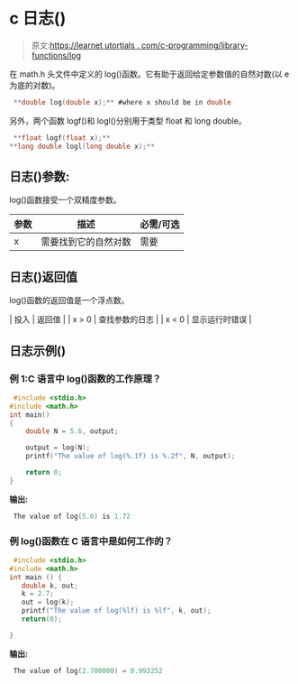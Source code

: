 # c 日志()

> 原文:[https://learnet utortials . com/c-programming/library-functions/log](https://learnetutorials.com/c-programming/library-functions/log)

在 math.h 头文件中定义的 log()函数。它有助于返回给定参数值的自然对数(以 e 为底的对数)。

```c
 **double log(double x);** #where x should be in double 

```

另外，两个函数 logf()和 logl()分别用于类型 float 和 long double。

```c
 **float logf(float x);** 
**long double logl(long double x);** 

```

## 日志()参数:

log()函数接受一个双精度参数。

| 参数 | 描述 | 必需/可选 |
| --- | --- | --- |
| x | 需要找到它的自然对数 | 需要 |

## 日志()返回值

log()函数的返回值是一个浮点数。

| 投入 | 返回值 |
| x > 0 | 查找参数的日志 |
| x < 0 | 显示运行时错误 |

## 日志示例()

### 例 1:C 语言中 log()函数的工作原理？

```c
 #include <stdio.h>
#include <math.h>
int main()
{
    double N = 5.6, output;

    output = log(N);
    printf("The value of log(%.1f) is %.2f", N, output);

    return 0;
} 

```

**输出:**

```c
 The value of log(5.6) is 1.72 
```

### 例 log()函数在 C 语言中是如何工作的？

```c
 #include <stdio.h>
#include <math.h>
int main () {
   double k, out;
   k = 2.7;
   out = log(k);
   printf("The value of log(%lf) is %lf", k, out);
   return(0);

} 

```

**输出:**

```c
 The value of log(2.700000) = 0.993252 
```